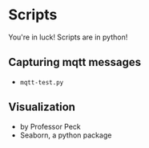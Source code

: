 # Scripts


You're in luck! Scripts are in python!

## Capturing mqtt messages

- `mqtt-test.py`

## Visualization

- by Professor Peck
- Seaborn, a python package 
